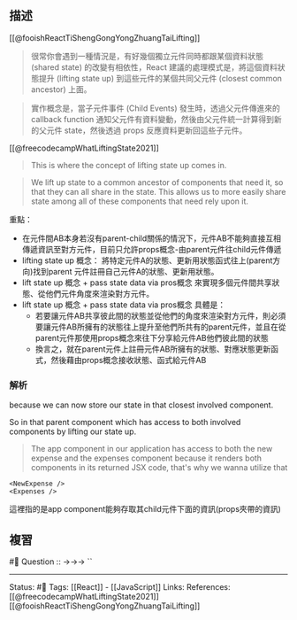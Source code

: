 ## 描述
[[@fooishReactTiShengGongYongZhuangTaiLifting]]
> 很常你會遇到一種情況是，有好幾個獨立元件同時都跟某個資料狀態 (shared state) 的改變有相依性，React 建議的處理模式是，將這個資料狀態提升 (lifting state up) 到這些元件的某個共同父元件 (closest common ancestor) 上面。

> 實作概念是，當子元件事件 (Child Events) 發生時，透過父元件傳進來的 callback function 通知父元件有資料變動，然後由父元件統一計算得到新的父元件 state，然後透過 props 反應資料更新回這些子元件。

[[@freecodecampWhatLiftingState2021]]
> This is where the concept of lifting state up comes in.

> We lift up state to a common ancestor of components that need it, so that they can all share in the state. This allows us to more easily share state among all of these components that need rely upon it.





重點：
- 在元件間AB本身若沒有parent-child關係的情況下，元件AB不能夠直接互相傳遞資訊至對方元件，目前只允許props概念-由parent元件往child元件傳遞
- lifting state up 概念： 將特定元件A的狀態、更新用狀態函式往上(parent方向)找到parent 元件註冊自己元件A的狀態、更新用狀態。
- lift state up 概念 + pass state data via pros概念 來實現多個元件間共享狀態、從他們元件角度來渲染對方元件。
-  lift state up 概念 + pass state data via pros概念 具體是：
	- 若要讓元件AB共享彼此間的狀態並從他們的角度來渲染對方元件，則必須要讓元件AB所擁有的狀態往上提升至他們所共有的parent元件，並且在從parent元件那使用props概念來往下分享給元件AB他們彼此間的狀態
	- 換言之，就在parent元件上註冊元件AB所擁有的狀態、對應狀態更新函式，然後藉由props概念接收狀態、函式給元件AB

### 解析

because we can now store our state in that closest involved component.

So in that parent component which has access to both involved components by lifting our state up.


> The app component in our application has access to both the new expense and the expenses component because it renders both components in its returned JSX code, that's why we wanna utilize that

```
<NewExpense />
<Expenses />
```


這裡指的是app component能夠存取其child元件下面的資訊(props夾帶的資訊)

## 複習
#🧠 Question :: ->->-> ``

---
Status: #🌱 
Tags:
[[React]] - [[JavaScript]]
Links:
References:
[[@freecodecampWhatLiftingState2021]]
[[@fooishReactTiShengGongYongZhuangTaiLifting]]